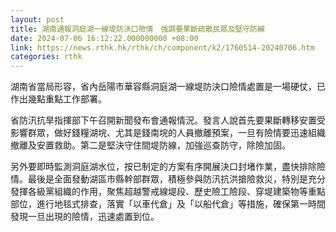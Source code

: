 ```yaml
---
layout: post
title: 湖南通報洞庭湖一線堤防決口險情　強調要果斷疏散民眾及堅守防線
date: 2024-07-06 16:12:22.000000000 +08:00
link: https://news.rthk.hk/rthk/ch/component/k2/1760514-20240706.htm
categories: rthk
---
```


湖南省當局形容，省內岳陽市華容縣洞庭湖一線堤防決口險情處置是一場硬仗，已作出幾點重點工作部署。

省防汛抗旱指揮部下午召開新聞發布會通報情況。發言人說首先要果斷轉移安置受影響群眾，做好錢糧湖垸、尤其是錢南垸的人員撤離預案，一旦有險情要迅速組織撤離及安置救助。第二是堅決守住間堤防線，加強巡查防守，除險加固。

另外要即時監測洞庭湖水位，按已制定的方案有序開展決口封堵作業，盡快排除險情。最後是全面發動湖區市縣幹部群眾，積極參與防汛抗洪搶險救災，特別是充分發揮各級黨組織的作用，聚焦超越警戒線堤段、歷史險工險段、穿堤建築物等重點部位，進行地毯式排查，落實「以車代倉」及「以船代倉」等措施，確保第一時間發現一旦出現的險情，迅速處置到位。
